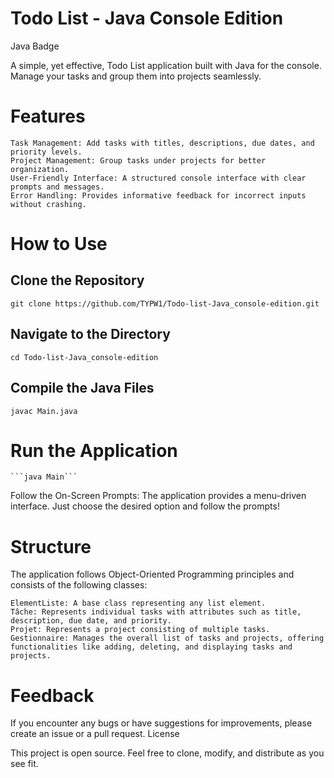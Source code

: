 # Todo List - Java Console Edition

Java Badge

A simple, yet effective, Todo List application built with Java for the console. Manage your tasks and group them into projects seamlessly.
# Features

    Task Management: Add tasks with titles, descriptions, due dates, and priority levels.
    Project Management: Group tasks under projects for better organization.
    User-Friendly Interface: A structured console interface with clear prompts and messages.
    Error Handling: Provides informative feedback for incorrect inputs without crashing.

# How to Use

## Clone the Repository


```git clone https://github.com/TYPW1/Todo-list-Java_console-edition.git```

## Navigate to the Directory


```cd Todo-list-Java_console-edition```

## Compile the Java Files


```javac Main.java```

# Run the Application


    ```java Main```

Follow the On-Screen Prompts: The application provides a menu-driven interface. Just choose the desired option and follow the prompts!

# Structure

The application follows Object-Oriented Programming principles and consists of the following classes:

    ElementListe: A base class representing any list element.
    Tâche: Represents individual tasks with attributes such as title, description, due date, and priority.
    Projet: Represents a project consisting of multiple tasks.
    Gestionnaire: Manages the overall list of tasks and projects, offering functionalities like adding, deleting, and displaying tasks and projects.

# Feedback

If you encounter any bugs or have suggestions for improvements, please create an issue or a pull request.
License

This project is open source. Feel free to clone, modify, and distribute as you see fit.
